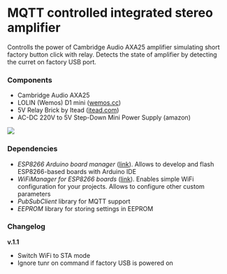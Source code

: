 # MQTT controlled integrated stereo amplifier

Controlls the power of Cambridge Audio AXA25 amplifier simulating short factory button click with relay. Detects the state of amplifier by detecting the curret on factory USB port.

### Components
* Cambridge Audio AXA25
* LOLIN (Wemos) D1 mini ([wemos.cc](https://www.wemos.cc/en/latest/d1/d1_mini.html))
* 5V Relay Brick by Itead ([itead.com](https://www.itead.cc/electronic-brick-5v-relay.html))
* AC-DC 220V to 5V Step-Down Mini Power Supply (amazon)

![](https://github.com/estevez-dev/edwin-home/raw/master/devices/amplifier_mqtt/amplifier_mqtt.png)

### Dependencies

* _ESP8266 Arduino board manager_ ([link](https://github.com/esp8266/Arduino)). Allows to develop and flash ESP8266-based boards with Arduino IDE 
* _WiFiManager for ESP8266 boards_ ([link](https://github.com/tzapu/WiFiManager)). Enables simple WiFi configuration for your projects. Allows to configure other custom parameters
* _PubSubClient_ library for MQTT support
* _EEPROM_ library for storing settings in EEPROM

### Changelog
**v.1.1**
- Switch WiFi to STA mode
- Ignore tunr on command if factory USB is powered on
